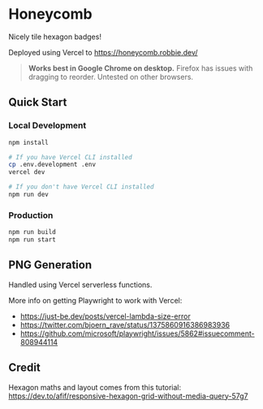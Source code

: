 # Honeycomb

Nicely tile hexagon badges!

Deployed using Vercel to https://honeycomb.robbie.dev/

> **Works best in Google Chrome on desktop.** Firefox has issues with dragging to reorder. Untested on other browsers.

## Quick Start

### Local Development

```bash
npm install

# If you have Vercel CLI installed
cp .env.development .env
vercel dev

# If you don't have Vercel CLI installed
npm run dev
```

### Production
```bash
npm run build
npm run start
```

## PNG Generation
Handled using Vercel serverless functions.

More info on getting Playwright to work with Vercel:

- https://just-be.dev/posts/vercel-lambda-size-error
- https://twitter.com/bjoern_rave/status/1375860916386983936
- https://github.com/microsoft/playwright/issues/5862#issuecomment-808944114

## Credit

Hexagon maths and layout comes from this tutorial: https://dev.to/afif/responsive-hexagon-grid-without-media-query-57g7
